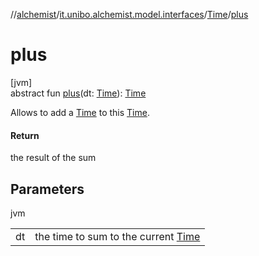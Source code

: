 //[alchemist](../../../index.md)/[it.unibo.alchemist.model.interfaces](../index.md)/[Time](index.md)/[plus](plus.md)

# plus

[jvm]\
abstract fun [plus](plus.md)(dt: [Time](index.md)): [Time](index.md)

Allows to add a [Time](index.md) to this [Time](index.md).

#### Return

the result of the sum

## Parameters

jvm

| | |
|---|---|
| dt | the time to sum to the current [Time](index.md) |
